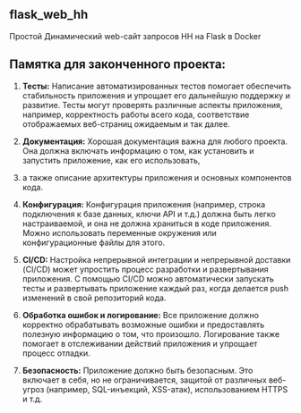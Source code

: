 ## flask_web_hh
Простой Динамический web-сайт запросов HH на Flask в Docker

## Памятка для законченного проекта:

1. **Тесты:** Написание автоматизированных тестов помогает обеспечить стабильность приложения и упрощает его дальнейшую поддержку и развитие. 
Тесты могут проверять различные аспекты приложения, например, корректность работы всего кода, соответствие отображаемых веб-страниц ожидаемым и так далее.

2. **Документация:** Хорошая документация важна для любого проекта. Она должна включать информацию о том, как установить и запустить приложение, как его использовать, 
3. а также описание архитектуры приложения и основных компонентов кода.

3. **Конфигурация:** Конфигурация приложения (например, строка подключения к базе данных, ключи API и т.д.) должна быть легко настраиваемой, и она не должна храниться в коде приложения. 
Можно использовать переменные окружения или конфигурационные файлы для этого.

4. **CI/CD:** Настройка непрерывной интеграции и непрерывной доставки (CI/CD) может упростить процесс разработки и развертывания приложения. 
С помощью CI/CD можно автоматически запускать тесты и развертывать приложение каждый раз, когда делается push изменений в свой репозиторий кода.

5. **Обработка ошибок и логирование:** Все приложение должно корректно обрабатывать возможные ошибки и предоставлять полезную информацию о том, что произошло. 
Логирование также помогает в отслеживании действий приложения и упрощает процесс отладки.

6. **Безопасность:** Приложение должно быть безопасным. Это включает в себя, но не ограничивается, защитой от различных веб-угроз (например, SQL-инъекций, XSS-атак), использованием HTTPS и т.д.
